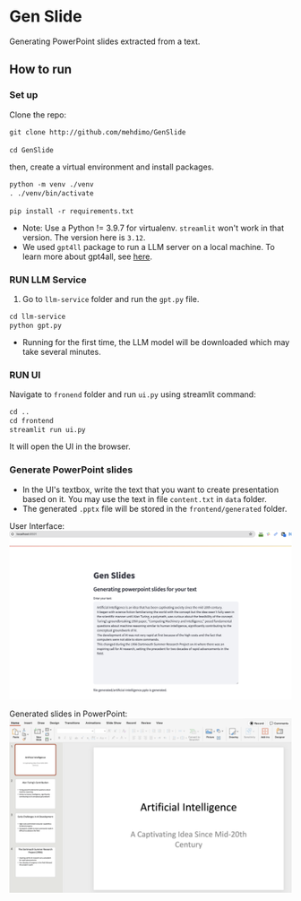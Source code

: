 # Gen Slide
Generating PowerPoint slides extracted from a text.

## How to run

### Set up 
Clone the repo: 
```commandline
git clone http://github.com/mehdimo/GenSlide

cd GenSlide
```

then, create a virtual environment and install packages.
```commandline
python -m venv ./venv
. ./venv/bin/activate

pip install -r requirements.txt
```
* Note: Use a Python != 3.9.7 for virtualenv. `streamlit` won't work in that version. The version here is `3.12`. 
* We used `gpt4ll` package to run a LLM server on a local machine. To learn more about gpt4all, see [here](https://docs.gpt4all.io/).

### RUN LLM Service
1. Go to `llm-service` folder and run the `gpt.py` file.
```commandline
cd llm-service
python gpt.py
```
* Running for the first time, the LLM model will be downloaded which may take several minutes.

### RUN UI
Navigate to `fronend` folder and run `ui.py` using streamlit command:
```commandline
cd .. 
cd frontend
streamlit run ui.py
```
It will open the UI in the browser. 

### Generate PowerPoint slides
* In the UI's textbox, write the text that you want to create presentation based on it. You may use the text in file `content.txt` in `data` folder.
* The generated `.pptx` file will be stored in the `frontend/generated` folder.

User Interface:
<img alt="UI Screenshot image" src="images/ui_screenshot.png">

Generated slides in PowerPoint:
<img alt="Generated slides in PowerPoint image" src="images/generated_slides.png">
